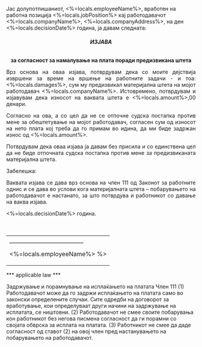 Јас долупотпишаниот, <%=locals.employeeName%>, вработен на работна позиција <%=locals.jobPosition%> кај работодавачот <%=locals.companyName%>, <%=locals.companyAddress%>, на ден <%=locals.decisionDate%> година, ја давам следната:</p>

<h6 style="text-align: center; font-weight: bold">ИЗЈАВА</h6>
<p style="text-align: center; font-weight: bold">за согласност за намалување на плата поради предизвикана штета</p>

<p style="text-align: justify; font-weight: normal">Врз основа на оваа изјава, потврдувам дека со моите дејствија извршени за време на вршење на работните задачи - и тоа: <%=locals.damages%>, сум му предизвикал материјална штета на мојот работодавач <%=locals.companyName%>. Истовремено, потврдувам и изјавувам дека износот на ваквата штета е <%=locals.amount%>,00 денари. </p>
<p style="text-align: justify; font-weight: normal">Согласно на ова, а со цел да не се отпочне судска постапка против мене за обештетување на мојот работодавач, согласен сум од износот на нето плата кој треба да го примам во идина, да ми биде задржан износ од <%=locals.amount%>. </p>
<p style="text-align: justify; font-weight: normal">Потврдувам дека оваа изјава ја давам без присила и со единствена цел да не биде отпочната судска постапка против мене за предизвиканата материјална штета. </p>
<p style="text-align: justify; font-weight: normal">Забелешка:</p>
<p style="text-align: justify; font-weight: normal">Ваквата изјава се дава врз основа на член 111 од Законот за работните однис и се дава во услови кога материјалната штета – побарувањето на работодавачот е настанато, за што потврдува и работникот со давање на ваква изјава. </p>

<%=locals.decisionDate%> година.
<br>
<br>
<br>
<table data-pdfmake='{"widths":[250, 250]}'>
        <tr style="border: none">
            <td style="text-align: left;">
                <div>___________________________</div>
                <p>  <%=locals.employeeName%> %></p>
            </td>
        </tr>
</table>


*** applicable law ***

Задржување и порамнување на исплаќањето
на платата
Член 111
(1) Работодавачот може да го задржи исплаќањето на платата само во законски
определените случаи. Сите одредби на договорот за вработување, кои
определуваат други начини на задржување на исплатата, се ништовни.
(2) Работодавачот не смее своите побарувања кон работникот без негова
писмена согласност да ги порамни со својата обврска за исплата на платата.
(3) Работникот не смее да даде согласност од ставот (2) на овој член пред
настанувањето на побарувањето на работодавачот.